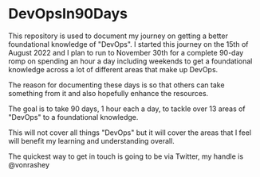 # DevOpsIn90Days
This repository is used to document my journey on getting a better foundational knowledge of "DevOps". I started this journey on the 15th of August 2022 and I plan to run to November 30th for 
a complete 90-day romp on spending an hour a day including weekends to get a foundational knowledge across a lot of different areas that make up DevOps.

The reason for documenting these days is so that others can take something from it and also hopefully enhance the resources.

The goal is to take 90 days, 1 hour each a day, to tackle over 13 areas of "DevOps" to a foundational knowledge.

This will not cover all things "DevOps" but it will cover the areas that I feel will benefit my learning and understanding overall.

The quickest way to get in touch is going to be via Twitter, my handle is @vonrashey

